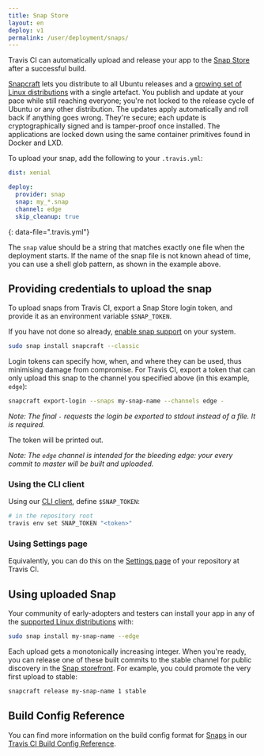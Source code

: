 ```yaml
---
title: Snap Store
layout: en
deploy: v1
permalink: /user/deployment/snaps/
---
```


Travis CI can automatically upload and release your app to the [Snap Store](https://snapcraft.io) after a successful build.

[Snapcraft](https://snapcraft.io/) lets you distribute to all Ubuntu releases and a [growing set of Linux distributions](https://docs.snapcraft.io/core/install) with a single artefact. You publish and update at your pace while still reaching everyone; you're not locked to the release cycle of Ubuntu or any other distribution. The updates apply automatically and roll back if anything goes wrong. They're secure; each update is cryptographically signed and is tamper-proof once installed. The applications are locked down using the same container primitives found in Docker and LXD.

To upload your snap, add the following to your `.travis.yml`:

```yaml
dist: xenial

deploy:
  provider: snap
  snap: my_*.snap
  channel: edge
  skip_cleanup: true
```
{: data-file=".travis.yml"}

The `snap` value should be a string that matches exactly one file when the deployment starts.
If the name of the snap file is not known ahead of time, you can use a shell glob pattern, as shown
in the example above.

## Providing credentials to upload the snap
To upload snaps from Travis CI, export a Snap Store login token, and provide it as an environment variable
`$SNAP_TOKEN`.

If you have not done so already, [enable snap support](https://docs.snapcraft.io/core/install) on your system.

```bash
sudo snap install snapcraft --classic
```

Login tokens can specify how, when, and where they can be used, thus minimising damage from compromise.
For Travis CI, export a token that can only upload this snap to the channel you specified above (in this example, `edge`):

```bash
snapcraft export-login --snaps my-snap-name --channels edge -
```

_Note: The final `-` requests the login be exported to stdout instead of a file. It is required._

The token will be printed out.

_Note: The `edge` channel is intended for the bleeding edge: your every commit to master will be built and uploaded._

### Using the CLI client
Using our [CLI client](https://github.com/travis-ci/travis.rb#readme), define `$SNAP_TOKEN`:

```bash
# in the repository root
travis env set SNAP_TOKEN "<token>"
```

### Using Settings page
Equivalently, you can do this on the [Settings page](https://docs.travis-ci.com/user/environment-variables#defining-variables-in-repository-settings) of your repository at Travis CI.

## Using uploaded Snap
Your community of early-adopters and testers can install your app in any of the [supported Linux distributions](https://docs.snapcraft.io/core/install) with:

```bash
sudo snap install my-snap-name --edge
```

Each upload gets a monotonically increasing integer. When you're ready, you can release one of these built commits to the stable channel for public discovery in the [Snap storefront](https://snapcraft.io/store). For example, you could promote the very first upload to stable:

```bash
snapcraft release my-snap-name 1 stable
```
## Build Config Reference

You can find more information on the build config format for [Snaps](https://config.travis-ci.com/ref/job/addons/snaps) in our [Travis CI Build Config Reference](https://config.travis-ci.com/).
